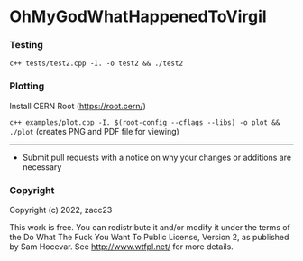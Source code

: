 OhMyGodWhatHappenedToVirgil
==============================

### Testing

`c++ tests/test2.cpp -I. -o test2 && ./test2`

### Plotting

Install CERN Root (https://root.cern/)

`c++ examples/plot.cpp -I. $(root-config --cflags --libs) -o plot && ./plot`
(creates PNG and PDF file for viewing)

------------------------------

* Submit pull requests with a notice on why your changes or additions are necessary

### Copyright

Copyright (c) 2022, zacc23

This work is free. You can redistribute it and/or modify it under the
terms of the Do What The Fuck You Want To Public License, Version 2,
as published by Sam Hocevar. See http://www.wtfpl.net/ for more details.
